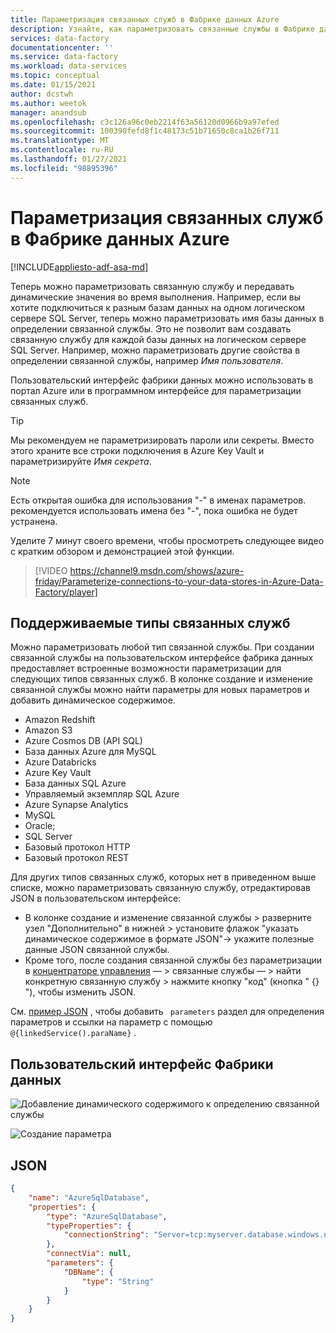```yaml
---
title: Параметризация связанных служб в Фабрике данных Azure
description: Узнайте, как параметризовать связанные службы в Фабрике данных Azure и как во время выполнения передавать динамические значения.
services: data-factory
documentationcenter: ''
ms.service: data-factory
ms.workload: data-services
ms.topic: conceptual
ms.date: 01/15/2021
author: dcstwh
ms.author: weetok
manager: anandsub
ms.openlocfilehash: c3c126a96c0eb2214f63a56120d0966b9a97efed
ms.sourcegitcommit: 100390fefd8f1c48173c51b71650c8ca1b26f711
ms.translationtype: MT
ms.contentlocale: ru-RU
ms.lasthandoff: 01/27/2021
ms.locfileid: "98895396"
---
```

# <a name="parameterize-linked-services-in-azure-data-factory"></a>Параметризация связанных служб в Фабрике данных Azure

[!INCLUDE[appliesto-adf-asa-md](includes/appliesto-adf-asa-md.md)]

Теперь можно параметризовать связанную службу и передавать динамические значения во время выполнения. Например, если вы хотите подключиться к разным базам данных на одном логическом сервере SQL Server, теперь можно параметризовать имя базы данных в определении связанной службы. Это не позволит вам создавать связанную службу для каждой базы данных на логическом сервере SQL Server. Например, можно параметризовать другие свойства в определении связанной службы, например *Имя пользователя*.

Пользовательский интерфейс фабрики данных можно использовать в портал Azure или в программном интерфейсе для параметризации связанных служб.

> [!TIP]
> Мы рекомендуем не параметризировать пароли или секреты. Вместо этого храните все строки подключения в Azure Key Vault и параметризируйте *Имя секрета*.

> [!Note]
> Есть открытая ошибка для использования "-" в именах параметров. рекомендуется использовать имена без "-", пока ошибка не будет устранена.

Уделите 7 минут своего времени, чтобы просмотреть следующее видео с кратким обзором и демонстрацией этой функции.

> [!VIDEO https://channel9.msdn.com/shows/azure-friday/Parameterize-connections-to-your-data-stores-in-Azure-Data-Factory/player]

## <a name="supported-linked-service-types"></a>Поддерживаемые типы связанных служб

Можно параметризовать любой тип связанной службы.
При создании связанной службы на пользовательском интерфейсе фабрика данных предоставляет встроенные возможности параметризации для следующих типов связанных служб. В колонке создание и изменение связанной службы можно найти параметры для новых параметров и добавить динамическое содержимое.

- Amazon Redshift
- Amazon S3
- Azure Cosmos DB (API SQL)
- База данных Azure для MySQL
- Azure Databricks
- Azure Key Vault
- База данных SQL Azure
- Управляемый экземпляр SQL Azure
- Azure Synapse Analytics 
- MySQL
- Oracle;
- SQL Server
- Базовый протокол HTTP
- Базовый протокол REST

Для других типов связанных служб, которых нет в приведенном выше списке, можно параметризовать связанную службу, отредактировав JSON в пользовательском интерфейсе:

- В колонке создание и изменение связанной службы > разверните узел "Дополнительно" в нижней > установите флажок "указать динамическое содержимое в формате JSON"-> укажите полезные данные JSON связанной службы. 
- Кроме того, после создания связанной службы без параметризации в [концентраторе управления](author-visually.md#management-hub) — > связанные службы — > найти конкретную связанную службу > нажмите кнопку "код" (кнопка " {} "), чтобы изменить JSON. 

См. [пример JSON](#json) , чтобы добавить ` parameters` раздел для определения параметров и ссылки на параметр с помощью ` @{linkedService().paraName} ` .

## <a name="data-factory-ui"></a>Пользовательский интерфейс Фабрики данных

![Добавление динамического содержимого к определению связанной службы](media/parameterize-linked-services/parameterize-linked-services-image1.png)

![Создание параметра](media/parameterize-linked-services/parameterize-linked-services-image2.png)

## <a name="json"></a>JSON

```json
{
    "name": "AzureSqlDatabase",
    "properties": {
        "type": "AzureSqlDatabase",
        "typeProperties": {
            "connectionString": "Server=tcp:myserver.database.windows.net,1433;Database=@{linkedService().DBName};User ID=user;Password=fake;Trusted_Connection=False;Encrypt=True;Connection Timeout=30"
        },
        "connectVia": null,
        "parameters": {
            "DBName": {
                "type": "String"
            }
        }
    }
}
```
